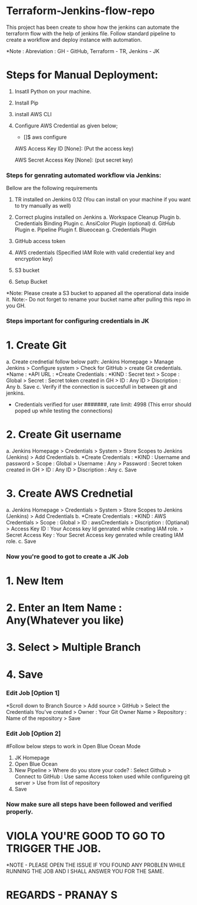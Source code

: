 # Terraform-Jenkins-flow-repo ###
This project has been create to show how the jenkins can automate the terraform flow with the help of jenkins file.
Follow standard pipeline to create a workflow and deploy instance with automation.



*Note : Abreviation : GH - GitHub, Terraform - TR, Jenkins - JK



# Steps for Manual Deployment:

1. Insatll Python on your machine.
2. Install Pip
3. install AWS CLI
4. Configure AWS Credential as given below;
   
   * []$ aws configure
   
   AWS Access Key ID [None]: (Put the access key)
   
   AWS Secret Access Key [None]: (put secret key)


### Steps for genrating automated workflow via Jenkins:

Bellow are the following requirements
1. TR installed on Jenkins 0.12 (You can install on your machine if you want to try manually as well)
2. Correct plugins installed on Jenkins
   a. Workspace Cleanup Plugin
   b. Credentials Binding Plugin
   c. AnsiColor Plugin (optional)
   d. GitHub Plugin
   e. Pipeline Plugin
   f. Blueocean
   g. Credentials Plugin

3. GitHub access token
4. AWS credentials (Specified IAM Role with valid credential key and encryption key)
5. S3 bucket
6. Setup Bucket

*Note: 
Please create a S3 bucket to appaned all the operational data inside it.
Note:- Do not forget to rename your bucket name after pulling this repo in you GH.

### Steps important for configuring credentials in JK

# 1. Create Git 

   a. Create crednetial follow below path:
   Jenkins Homepage > Manage Jenkins > Configure system > Check for GitHub > create Git credentials.
   *Name :
   *API URL :
   *Create Credentials : *KIND : Secret text > Scope : Global > Secret : Secret token created in GH > ID : Any ID > Discription : Any
   b. Save
   c. Verify if the connection is succesfull in between git and jenkins.
   * Credentials verified for user #######, rate limit: 4998 (This error should poped up while testing the connections)
   
# 2. Create Git username 

   a. Jenkins Homepage > Credentials > System > Store Scopes to Jenkins (Jenkins) > Add Credentials 
   b. *Create Credentials : *KIND : Username and password > Scope : Global > Username : Any > Password : Secret token created in GH > ID : Any ID > Discription : Any
   c. Save
   
# 3. Create AWS Crednetial

   a. Jenkins Homepage > Credentials > System > Store Scopes to Jenkins (Jenkins) > Add Credentials 
   b. *Create Credentials : *KIND : AWS Credentials > Scope : Global > ID : awsCredentials > Discription : (Optianal) > Access Key ID : Your Access key Id genrated while creating IAM role. > Secret Access Key : Your Secret Access key genrated while creating IAM role.
   c. Save
   
   
### Now you're good to got to create a JK Job

# 1. New Item 
# 2. Enter an Item Name : Any(Whatever you like)
# 3. Select > Multiple Branch
# 4. Save

### Edit Job [Option 1]
*Scroll down to Branch Source > Add source > GitHub > Select the Credentials You've created > Owner : Your Git Owner Name > Repository : Name of the repository > Save

### Edit Job [Option 2] 

#Follow below steps to work in Open Blue Ocean Mode
1. JK Homepage
2. Open Blue Ocean
3. New Pipeline > Where do you store your code? : Select Github > Connect to GitHub : Use same Access token used while configureing git server > Use from list of repository
4. Save

### Now make sure all steps have been followed and verified properly.
# VIOLA YOU'RE GOOD TO GO TO TRIGGER THE JOB.
 
 
*NOTE - PLEASE OPEN THE ISSUE IF YOU FOUND ANY PROBLEN WHILE RUNNING THE JOB AND I SHALL ANSWER YOU FOR THE SAME.

# REGARDS - PRANAY S  
  
   




